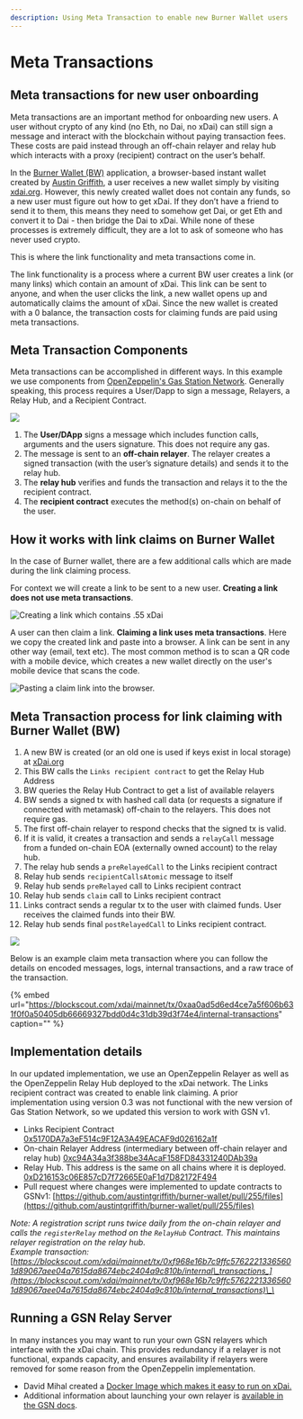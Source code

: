 ```yaml
---
description: Using Meta Transaction to enable new Burner Wallet users
---
```


# Meta Transactions

## Meta transactions for new user onboarding

Meta transactions are an important method for onboarding new users. A user without crypto of any kind \(no Eth, no Dai, no xDai\) can still sign a message and interact with the blockchain without paying transaction fees. These costs are paid instead through an off-chain relayer and relay hub which interacts with a proxy \(recipient\) contract on the user’s behalf.

In the [Burner Wallet \(BW\)](../../for-users/wallets/burner-wallet/) application, a browser-based instant wallet created by [Austin Griffith](https://twitter.com/austingriffith), a user receives a new wallet simply by visiting [xdai.org](https://www.xdai.org). However, this newly created wallet does not contain any funds, so a new user must figure out how to get xDai. If they don’t have a friend to send it to them, this means they need to somehow get Dai, or get Eth and convert it to Dai - then bridge the Dai to xDai. While none of these processes is extremely difficult, they are a lot to ask of someone who has never used crypto.

This is where the link functionality and meta transactions come in.

The link functionality is a process where a current BW user creates a link \(or many links\) which contain an amount of xDai. This link can be sent to anyone, and when the user clicks the link, a new wallet opens up and automatically claims the amount of xDai. Since the new wallet is created with a 0 balance, the transaction costs for claiming funds are paid using meta transactions.

## Meta Transaction Components

Meta transactions can be accomplished in different ways. In this example we use components from [OpenZeppelin's Gas Station Network](https://docs.opengsn.org/). Generally speaking, this process requires a User/Dapp to sign a message, Relayers, a Relay Hub, and a Recipient Contract.

![](../../.gitbook/assets/presentation1.png)

1. The **User/DApp** signs a message which includes function calls, arguments and the users signature. This does not require any gas.
2. The message is sent to an **off-chain relayer**. The relayer creates a signed transaction \(with the user’s signature details\) and sends it to the relay hub.
3. The **relay hub** verifies and funds the transaction and relays it to the the recipient contract. 
4. The **recipient contract** executes the method\(s\) on-chain on behalf of the user.

## How it works with link claims on Burner Wallet

In the case of Burner wallet, there are a few additional calls which are made during the link claiming process.

For context we will create a link to be sent to a new user. **Creating a link does not use meta transactions**.

![Creating a link which contains .55 xDai](../../.gitbook/assets/bw1.gif)

A user can then claim a link. **Claiming a link uses meta transactions**. Here we copy the created link and paste into a browser. A link can be sent in any other way \(email, text etc\). The most common method is to scan a QR code with a mobile device, which creates a new wallet directly on the user's mobile device that scans the code.

![Pasting a claim link into the browser. ](../../.gitbook/assets/bw-2.gif)

## Meta Transaction process for link claiming with Burner Wallet \(BW\)

1. A new BW is created \(or an old one is used if keys exist in local storage\) at [xDai.org](http://xdai.org/)
2. This BW calls the `Links recipient contract` to get the Relay Hub Address
3. BW queries the Relay Hub Contract to get a list of available relayers
4. BW sends a signed tx with hashed call data \(or requests a signature if connected with metamask\) off-chain to the relayers. This does not require gas. 
5. The first off-chain relayer to respond checks that the signed tx is valid.
6. If it is valid, it creates a transaction and sends a `relayCall` message from a funded on-chain EOA \(externally owned account\) to the relay hub.
7. The relay hub sends a `preRelayedCall` to the Links recipient contract
8. Relay hub sends `recipientCallsAtomic` message to itself
9. Relay hub sends `preRelayed` call to Links recipient contract
10. Relay hub sends `claim` call to Links recipient contract
11. Links contract sends a regular tx to the user with claimed funds. User receives the claimed funds into their BW.
12. Relay hub sends final `postRelayedCall` to Links recipient contract.

![](../../.gitbook/assets/meta-transactions-bw.png)

Below is an example claim meta transaction where you can follow the details on encoded messages, logs, internal transactions, and a raw trace of the transaction.

{% embed url="https://blockscout.com/xdai/mainnet/tx/0xaa0ad5d6ed4ce7a5f606b631f0f0a50405db66669327bdd0d4c31db39d3f74e4/internal-transactions" caption="" %}

## Implementation details

In our updated implementation, we use an OpenZeppelin Relayer as well as the OpenZeppelin Relay Hub deployed to the xDai network. The Links recipient contract was created to enable link claiming. A prior implementation using version 0.3 was not functional with the new version of Gas Station Network, so we updated this version to work with GSN v1.

* Links Recipient Contract  [0x5170DA7a3eF514c9F12A3A49EACAF9d026162a1f](https://blockscout.com/xdai/mainnet/address/0x5170DA7a3eF514c9F12A3A49EACAF9d026162a1f/read_contract)
* On-chain Relayer Address \(intermediary between off-chain relayer and relay hub\) [0xc94A34a3f388be34AcaF158FD84331240DAb39a](https://blockscout.com/xdai/mainnet/address/0xc94a34a3f388be34acaf158fd84331240dab39af)
* Relay Hub. This address is the same on all chains where it is deployed. [0xD216153c06E857cD7f72665E0aF1d7D82172F494](https://blockscout.com/xdai/mainnet/address/0xD216153c06E857cD7f72665E0aF1d7D82172F494/read_contract) 
* Pull request where changes were implemented to update contracts to GSNv1: [https://github.com/austintgriffith/burner-wallet/pull/255/files](https://github.com/austintgriffith/burner-wallet/pull/255/files)

_Note: A registration script runs twice daily from the on-chain relayer and calls the `registerRelay` method on the `RelayHub` Contract. This maintains relayer registration on the relay hub.  
Example transaction:_ [_https://blockscout.com/xdai/mainnet/tx/0xf968e16b7c9ffc57622213365601d89067aee04a7615da8674ebc2404a9c810b/internal\_transactions_](https://blockscout.com/xdai/mainnet/tx/0xf968e16b7c9ffc57622213365601d89067aee04a7615da8674ebc2404a9c810b/internal_transactions)\_\_

## Running a GSN Relay Server

In many instances you may want to run your own GSN relayers which interface with the xDai chain. This provides redundancy if a relayer is not functional, expands capacity, and ensures availability if relayers were removed for some reason from the OpenZeppelin implementation.

* David Mihal created a [Docker Image which makes it easy to run on xDai.](https://hub.docker.com/repository/docker/dmihal/gsn-relay-xdai)
* Additional information about launching your own relayer is [available in the GSN docs](https://docs.opengsn.org/tutorials/relay.html#introduction). 

